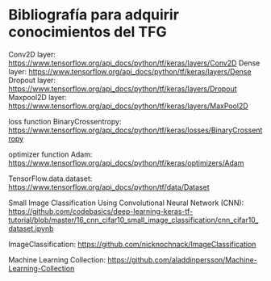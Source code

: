 # Bibliografía para adquirir conocimientos del TFG

Conv2D layer: https://www.tensorflow.org/api_docs/python/tf/keras/layers/Conv2D
Dense layer: https://www.tensorflow.org/api_docs/python/tf/keras/layers/Dense
Dropout layer: https://www.tensorflow.org/api_docs/python/tf/keras/layers/Dropout
Maxpool2D layer: https://www.tensorflow.org/api_docs/python/tf/keras/layers/MaxPool2D

loss function BinaryCrossentropy: https://www.tensorflow.org/api_docs/python/tf/keras/losses/BinaryCrossentropy

optimizer function Adam: https://www.tensorflow.org/api_docs/python/tf/keras/optimizers/Adam

TensorFlow.data.dataset: https://www.tensorflow.org/api_docs/python/tf/data/Dataset

Small Image Classification Using Convolutional Neural Network (CNN): https://github.com/codebasics/deep-learning-keras-tf-tutorial/blob/master/16_cnn_cifar10_small_image_classification/cnn_cifar10_dataset.ipynb

ImageClassification: https://github.com/nicknochnack/ImageClassification

Machine Learning Collection: https://github.com/aladdinpersson/Machine-Learning-Collection